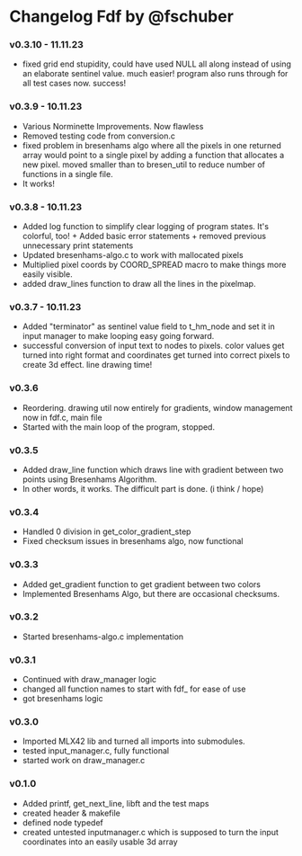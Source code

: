 # Changelog Fdf by @fschuber

### v0.3.10 - 11.11.23
- fixed grid end stupidity, could have used NULL all along instead of using an elaborate sentinel value. much easier! program also runs through for all test cases now. success!

### v0.3.9 - 10.11.23
- Various Norminette Improvements. Now flawless
- Removed testing code from conversion.c
- fixed problem in bresenhams algo where all the pixels in one returned array would point to a single pixel by adding a function that allocates a new pixel. moved smaller than to bresen_util to reduce number of functions in a single file.
- It works!

### v0.3.8 - 10.11.23
- Added log function to simplify clear logging of program states. It's colorful, too! + Added basic error statements + removed previous unnecessary print statements
- Updated bresenhams-algo.c to work with mallocated pixels
- Multiplied pixel coords by COORD_SPREAD macro to make things more easily visible.
- added draw_lines function to draw all the lines in the pixelmap.

### v0.3.7 - 10.11.23
- Added "terminator" as sentinel value field to t_hm_node and set it in input manager to make looping easy going forward.
- successful conversion of input text to nodes to pixels. color values get turned into right format and coordinates get turned into correct pixels to create 3d effect. line drawing time!

### v0.3.6
- Reordering. drawing util now entirely for gradients, window management now in fdf.c, main file
- Started with the main loop of the program, stopped.

### v0.3.5
- Added draw_line function which draws line with gradient between two points using Bresenhams Algorithm.
- In other words, it works. The difficult part is done. (i think / hope)

### v0.3.4
- Handled 0 division in get_color_gradient_step
- Fixed checksum issues in bresenhams algo, now functional

### v0.3.3
- Added get_gradient function to get gradient between two colors
- Implemented Bresenhams Algo, but there are occasional checksums.

### v0.3.2
- Started bresenhams-algo.c implementation

### v0.3.1
- Continued with draw_manager logic
- changed all function names to start with fdf_ for ease of use
- got bresenhams logic

### v0.3.0
- Imported MLX42 lib and turned all imports into submodules.
- tested input_manager.c, fully functional
- started work on draw_manager.c

### v0.1.0
- Added printf, get_next_line, libft and the test maps
- created header & makefile
- defined node typedef
- created untested inputmanager.c which is supposed to turn the input coordinates into an easily usable 3d array
